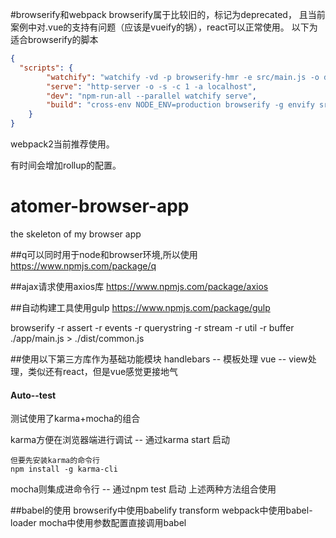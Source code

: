 #browserify和webpack
browserify属于比较旧的，标记为deprecated，
且当前案例中对.vue的支持有问题（应该是vueify的锅），react可以正常使用。
以下为适合browserify的脚本
```json
{
  "scripts": {
        "watchify": "watchify -vd -p browserify-hmr -e src/main.js -o dist/build.js",
        "serve": "http-server -o -s -c 1 -a localhost",
        "dev": "npm-run-all --parallel watchify serve",
        "build": "cross-env NODE_ENV=production browserify -g envify src/main.js | uglifyjs -c warnings=false -m > dist/build.js"
    }
}
```


webpack2当前推荐使用。

有时间会增加rollup的配置。


# atomer-browser-app
the skeleton of my browser app

##q可以同时用于node和browser环境,所以使用
https://www.npmjs.com/package/q

##ajax请求使用axios库
https://www.npmjs.com/package/axios

##自动构建工具使用gulp
https://www.npmjs.com/package/gulp

browserify -r assert -r events -r querystring -r stream -r util -r buffer ./app/main.js > ./dist/common.js

##使用以下第三方库作为基础功能模块
handlebars  --  模板处理
vue -- view处理，类似还有react，但是vue感觉更接地气

#### Auto--test
测试使用了karma+mocha的组合

karma方便在浏览器端进行调试 -- 通过karma start 启动
```shell
但要先安装karma的命令行
npm install -g karma-cli
```
mocha则集成进命令行 -- 通过npm test 启动
上述两种方法组合使用

##babel的使用
browserify中使用babelify   transform
webpack中使用babel-loader
mocha中使用参数配置直接调用babel